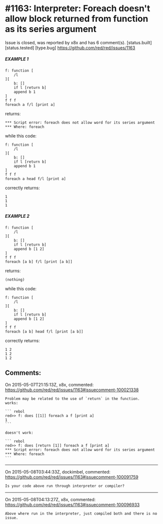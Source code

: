 
#1163: Interpreter: Foreach doesn't allow block returned from function as its series argument
================================================================================
Issue is closed, was reported by x8x and has 6 comment(s).
[status.built] [status.tested] [type.bug]
<https://github.com/red/red/issues/1163>

##### EXAMPLE 1

``` rebol
f: function [
    /l
][
    b: []
    if l [return b]
    append b 1
]
f f f
foreach a f/l [print a]
```

returns:

```
*** Script error: foreach does not allow word for its series argument
*** Where: foreach
```

while this code:

``` rebol
f: function [
    /l
][
    b: []
    if l [return b]
    append b 1
]
f f f
foreach a head f/l [print a]
```

correctly returns:

```
1
1
1
```
##### EXAMPLE 2

``` rebol
f: function [
    /l
][
    b: []
    if l [return b]
    append b [1 2]
]
f f f
foreach [a b] f/l [print [a b]]
```

returns:

```
(nothing)
```

while this code:

``` rebol
f: function [
    /l
][
    b: []
    if l [return b]
    append b [1 2]
]
f f f
foreach [a b] head f/l [print [a b]]
```

correctly returns:

```
1 2
1 2
1 2
```



Comments:
--------------------------------------------------------------------------------

On 2015-05-07T21:15:13Z, x8x, commented:
<https://github.com/red/red/issues/1163#issuecomment-100021338>

    Problem may be related to the use of `return` in the function.
    works:
    
    ``` rebol
    red>> f: does [[1]] foreach a f [print a]
    1
    ```
    
    doesn't work:
    
    ``` rebol
    red>> f: does [return [1]] foreach a f [print a]
    *** Script error: foreach does not allow word for its series argument
    *** Where: foreach
    ```

--------------------------------------------------------------------------------

On 2015-05-08T03:44:33Z, dockimbel, commented:
<https://github.com/red/red/issues/1163#issuecomment-100091759>

    Is your code above run through interpreter or compiler?

--------------------------------------------------------------------------------

On 2015-05-08T04:13:27Z, x8x, commented:
<https://github.com/red/red/issues/1163#issuecomment-100096933>

    Above where run in the interpreter, just compiled both and there is no issue.

